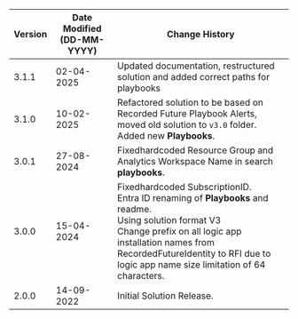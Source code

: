 | **Version** | **Date Modified (DD-MM-YYYY)** | **Change History**                          |
|-------------|--------------------------------|---------------------------------------------|
|3.1.1        |02-04-2025                      | Updated documentation, restructured solution and added correct paths for playbooks|
| 3.1.0       | 10-02-2025                     | Refactored solution to be based on Recorded Future Playbook Alerts, moved old solution to `v3.0` folder.<br> Added new **Playbooks**. |
| 3.0.1       | 27-08-2024                     | Fixedhardcoded Resource Group and Analytics Workspace Name in search **playbooks**. |
| 3.0.0       | 15-04-2024                     | Fixedhardcoded SubscriptionID.<br> Entra ID renaming of **Playbooks** and readme.<br> Using solution format V3<br>Change prefix on all logic app installation names from RecordedFutureIdentity to RFI due to logic app name size limitation of 64 characters. |
| 2.0.0       | 14-09-2022                     | Initial Solution Release. |
